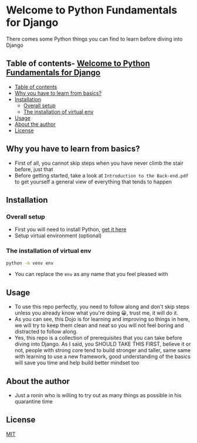 # Welcome to Python Fundamentals for Django

There comes some Python things you can find to learn before diving into Django

## Table of contents- [Welcome to Python Fundamentals for Django](#welcome-to-python-fundamentals-for-django)
  - [Table of contents](#table-of-contents)
  - [Why you have to learn from basics?](#why-you-have-to-learn-from-basics)
  - [Installation](#installation)
    - [Overall setup](#overall-setup)
    - [The installation of virtual env](#the-installation-of-virtual-env)
  - [Usage](#usage)
  - [About the author](#about-the-author)
  - [License](#license)

## Why you have to learn from basics? 
- First of all, you cannot skip steps when you have never climb the stair before, just that
- Before getting started, take a look at `Introduction to the Back-end.pdf` to get yourself a general view of everything that tends to happen

## Installation

### Overall setup

- First you will need to install Python, [get it here](https://www.python.org/downloads/)
- Setup virtual environment (optional)
  
### The installation of virtual env

```bash
python -m venv env

```
- You can replace the `env` as any name that you feel pleased with

## Usage
- To use this repo perfectly, you need to follow along and don't skip steps unless you already know what you're doing 😀, trust me, it will do it. 
- As you can see, this Dojo is for learning and improving so things in here, we will try to keep them clean and neat so you will not feel boring and distracted to follow along. 
- Yes, this repo is a collection of prerequisites that you can take before diving into Django. As I said, you SHOULD TAKE THIS FIRST, believe it or not, people with strong core tend to build stronger and taller, same same with learning to use a new framework, good understanding of the basics will save you time and help build better mindset too

## About the author

- Just a ronin who is willing to try out as many things as possible in his quarantine time

## License
[MIT](https://choosealicense.com/licenses/mit/)